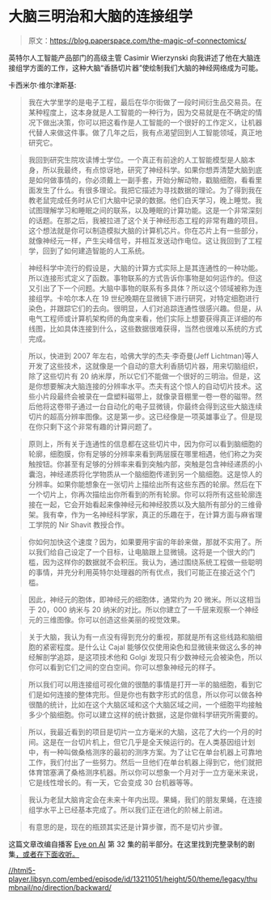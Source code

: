 # 大脑三明治和大脑的连接组学

> 原文：<https://blog.paperspace.com/the-magic-of-connectomics/>

英特尔人工智能产品部门的高级主管 Casimir Wierzynski 向我讲述了他在大脑连接组学方面的工作，这种大脑“香肠切片器”使绘制我们大脑的神经网络成为可能。

卡西米尔·维尔津斯基:

> 我在大学里学的是电子工程，最后在华尔街做了一段时间衍生品交易员。在某种程度上，这本身就是人工智能的一种行为，因为交易就是在不确定的情况下做出决策，你可以把这看作是人工智能的一个很好的工作定义，让机器代替人来做这件事。做了几年之后，我有点渴望回到人工智能领域，真正地研究它。

> 我回到研究生院攻读博士学位。一个真正有前途的人工智能模型是人脑本身，所以我最终，有点惊讶地，研究了神经科学。如果你想弄清楚大脑到底是如何做事情的，你必须戴上一副手套，开始分解动物，戳脑细胞，看看里面发生了什么。有很多理论。我把它描述为寻找数据的理论。为了得到我在教老鼠完成任务时从它们大脑中记录的数据。他们白天学习，晚上睡觉。我试图理解学习和睡眠之间的联系，以及睡眠的计算功能。这是一个非常深刻的话题。在那之后，我被拉进了这个关于神经形态工程的非常有趣的项目。这个想法就是你可以制造模拟大脑的计算机芯片。你在芯片上有一些部分，就像神经元一样，产生尖峰信号，并相互发送动作电位。这让我回到了工程学，回到了如何建造智能的人工系统。

> 神经科学中流行的假设是，大脑的计算方式实际上是其连通性的一种功能。所以连接形式定义了函数。事物联系的方式告诉你事物是如何运作的。但这又引出了下一个问题。大脑中事物的联系有多具体？所以这个领域被称为连接组学。卡哈尔本人在 19 世纪晚期在显微镜下进行研究，对特定细胞进行染色，并跟踪它们的去向。很明显，人们对追踪连通性很感兴趣。但是，从电气工程师或计算机架构师的角度来看，他们实际上想要获得真正详细的布线图，比如具体连接到什么，这些数据很难获得，当然也很难以系统的方式完成。

> 所以，快进到 2007 年左右，哈佛大学的杰夫·李奇曼(Jeff Lichtman)等人开发了这些技术，这就像是一个自动的意大利香肠切片器，用来切脑组织，除了这些切片有 20 纳米厚，所以它们不能做一个很好的三明治。但是，这是你想要解决大脑连接的分辨率水平。杰夫有这个惊人的自动切片技术。这些小片段最终会被录在一盘塑料磁带上，就像录音棚里一卷一卷的磁带。然后他将这卷带子通过一台自动化的电子显微镜，你最终会得到这些大脑连续切片的超高分辨率图像。这是第一步。这已经像是一项英雄事业了。但是现在你只剩下这个非常有趣的计算问题了。

> 原则上，所有关于连通性的信息都在这些切片中，因为你可以看到脑细胞的轮廓，细胞膜，你有足够的分辨率来看到两层膜在哪里相遇，他们称之为突触按钮。你甚至有足够的分辨率来看到突触内部，突触是包含神经递质的小囊泡，神经递质将化学物质从一个脑细胞传递到另一个脑细胞。这是惊人的分辨率。如果你能想象在一张切片上描绘出所有这些东西的轮廓。然后在下一个切片上，你再次描绘出你所看到的所有轮廓。你可以将所有这些轮廓连接在一起，它会开始看起来像神经元和神经胶质以及大脑所有部分的三维骨架。我有幸，作为一名神经科学家，真正的乐趣在于，在计算方面与麻省理工学院的 Nir Shavit 教授合作。

> 你如何加快这个速度？因为，如果要用宇宙的年龄来做，那就不实用了。所以我们给自己设定了一个目标，让电脑跟上显微镜。这将是一个很大的门槛，因为这样你的数据就不会积压。我认为，通过围绕系统工程做一些聪明的事情，并充分利用英特尔处理器的所有优点，我们可能正在接近这个门槛。

> 因此，神经元的胞体，即神经元的细胞体，通常约为 20 微米。所以这相当于 20，000 纳米与 20 纳米的对比。所以你建立了一千层来观察一个神经元的三维图像。你可以创造这些美丽的视觉效果。

> 关于大脑，我认为有一点没有得到充分的重视，那就是所有这些线路和脑细胞的紧密程度。是什么让 Cajal 能够仅仅使用染色和显微镜来做这么多的神经解剖学追踪，是这项技术他和 Golgi 发现只有少数神经元会被染色，所以你可以看到它们之间的空白空间。你可以想象神经元的样子。

> 所以我们可以用连接组可视化做的很酷的事情是打开一半的脑细胞，看到它们是如何连接的整体完形。但是你也有数字形式的信息，所以你可以做各种很酷的统计，比如在这个大脑区域和这个大脑区域之间，一个细胞平均接触多少个脑细胞。你可以建立这样的统计数据，这是你做科学研究所需要的。

> 所以，我最近看到的项目是切片一立方毫米的大脑，这花了大约一个月的时间。这是在一台切片机上，但它几乎是全天候运行的。在人类基因组计划中，有一种叫做桑格测序的最初的测序方案。为了让它在单台机器上可靠地工作，我们付出了一些努力。然后一旦他们在单台机器上得到它，他们就把体育馆塞满了桑格测序机器。所以你可以想象一个月对于一立方毫米来说，它是线性增长的。有一天，它会变成 30 台机器等等。

> 我认为老鼠大脑肯定会在未来十年内出现。果蝇，我们的朋友果蝇，在连接组学水平上已经基本完成了。所以我们正在进化的阶梯上前进。

> 有意思的是，现在的瓶颈其实还是计算步骤，而不是切片步骤。

这篇文章改编自播客 [Eye on AI](https://www.eye-on.ai/podcast-032) 第 32 集的前半部分。在这里找到完整录制的剧集[，或者在下面收听。](https://www.eye-on.ai/podcast-032)

[//html5-player.libsyn.com/embed/episode/id/13211051/height/50/theme/legacy/thumbnail/no/direction/backward/](//html5-player.libsyn.com/embed/episode/id/13211051/height/50/theme/legacy/thumbnail/no/direction/backward/)